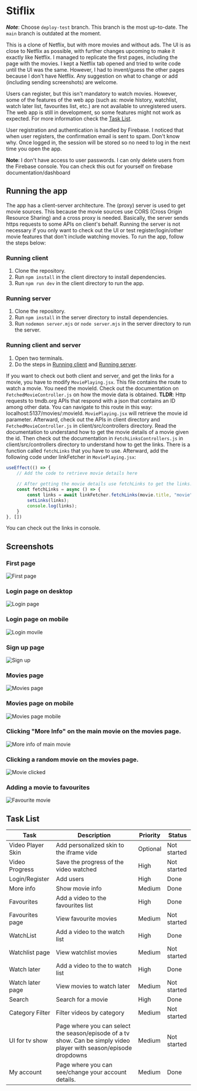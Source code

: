 # Stiflix

***Note***: Choose `deploy-test` branch. This branch is the most up-to-date. The `main` branch is outdated at the moment.

This is a clone of Netflix, but with more movies and without ads. The UI is as close
to Netflix as possible, with further changes upcoming to make it exactly like Netflix. I managed
to replicate the first pages, including the page with the movies. I kept a Netflix tab opened and
tried to write code until the UI was the same. However, I had to invent/guess the other 
pages because I don't have Netflix. Any suggestion on what to change or add (including sending screenshots)
are welcome.

Users can register, but this isn't mandatory to watch movies. However, some of the features
of the web app (such as: movie history, watchlist, watch later list, favourites list, etc.) 
are not available to unregistered users. The web app is still in development, so some features
might not work as expected. For more information check the [Task List](#task-list).

User registration and authentication is handled by Firebase. I noticed that when user registers, 
the confirmation email is sent to spam. Don't know why. Once logged in, the session will be stored
so no need to log in the next time you open the app.

**Note**: I don't have access to user passwords. I can only delete users from the Firebase console. You can check this out for yourself on firebase documentation/dashboard

## Running the app
The app has a client-server architecture. The (proxy) server is used to get movie sources. This because
the movie sources use CORS (Cross Origin Resource Sharing) and a cross proxy is needed. Basically, the server
sends https requests to some APIs on client's behalf. Running the server
is not necessary if you only want to check out the UI or test register/login/other movie features that
don't include watching movies. To run the app, follow the steps below:

### Running client

1. Clone the repository.
2. Run `npm install` in the client directory to install dependencies.
3. Run `npm run dev` in the client directory to run the app.

### Running server

1. Clone the repository.
2. Run `npm install` in the server directory to install dependencies.
3. Run `nodemon server.mjs` or `node server.mjs` in the server directory to run the server.

### Running client and server

1. Open two terminals.
2. Do the steps in [Running client](#running-client) and [Running server](#running-server).

If you want to check out both client and server, and get the links for a movie, you have to modify `MoviePlaying.jsx`.
This file contains the route to watch a movie. You need the movieId. Check out the documentation on `FetchedMovieController.js` 
on how the movie data is obtained. **TLDR**: Http requests to tmdb.org APIs that respond with a json that contains an ID among other data. You can 
navigate to this route in this way: localhost:5137/movies/:movieId. `MoviePlaying.jsx` will retrieve the movie id parameter. 
Afterward, check out the APIs in client directory and `FetchedMovieController.js` in client/src/controllers directory. Read the 
documentation to understand how to get the movie details of a movie given the id. Then check out the documentation in 
`FetchLinksControllers.js` in client/src/controllers directory to understand how to get the links. There is a function called 
`fetchLinks` that you have to use. Afterward, add the following code under linkFetcher in `MoviePlaying.jsx`:

```javascript
useEffect(() => {
    // Add the code to retrieve movie details here
    
    // After getting the movie details use fetchLinks to get the links.
    const fetchLinks = async () => {
        const links = await linkFetcher.fetchLinks(movie.title, "movie", movie.release_date, movie.id);
        setLinks(links);
        console.log(links);
    }
}, [])
```
You can check out the links in console.

## Screenshots

### First page
![First page](/screenshots/initial%20scr.png)
### Login page on desktop
![Login page](/screenshots/login%20scr.png)
### Login page on mobile
![Login movile](/screenshots/signin%20mobile.png)
### Sign up page
![Sign up](/screenshots/signup%20scr.png)
### Movies page
![Movies page](/screenshots/main%20scr.png)
### Movies page on mobile
![Movies page mobile](/screenshots/main%20mobile.png)
### Clicking "More Info" on the main movie on the movies page.
![More info of main movie](/screenshots/mainmoreinfo%20scr.png)
### Clicking a random movie on the movies page.
![Movie clicked](/screenshots/movieinfo%20scr.png)
### Adding a movie to favourites
![Favourite movie](/screenshots/moviefavourite%20scr.png)


## Task List

| Task              | Description                                                                                                         | Priority | Status      |
|-------------------|---------------------------------------------------------------------------------------------------------------------|----------|-------------|
| Video Player Skin | Add personalized skin to the iframe vide                                                                            | Optional | Not started |
| Video Progress    | Save the progress of the video watched                                                                              | High     | Not started |
| Login/Register    | Add users                                                                                                           | High     | Done        |
| More info         | Show movie info                                                                                                     | Medium   | Done        |
| Favourites        | Add a video to the favourites list                                                                                  | High     | Done        |
| Favourites page   | View favourite movies                                                                                               | Medium   | Not started |
| WatchList         | Add a video to the watch list                                                                                       | High     | Done        |
| Watchlist page    | View watchlist movies                                                                                               | Medium   | Not started |
| Watch later       | Add a video to the to watch list                                                                                    | High     | Done        |
| Watch later page  | View movies to watch later                                                                                          | Medium   | Not started |
| Search            | Search for a movie                                                                                                  | High     | Done        |
| Category Filter   | Filter videos by category                                                                                           | Medium   | Not started |
| UI for tv show    | Page where you can select the season/episode of a tv show. Can be simply video player with season/episode dropdowns | Medium   | Not started |
| My account        | Page where you can see/change your account details.                                                                 | Medium   | Done        |




